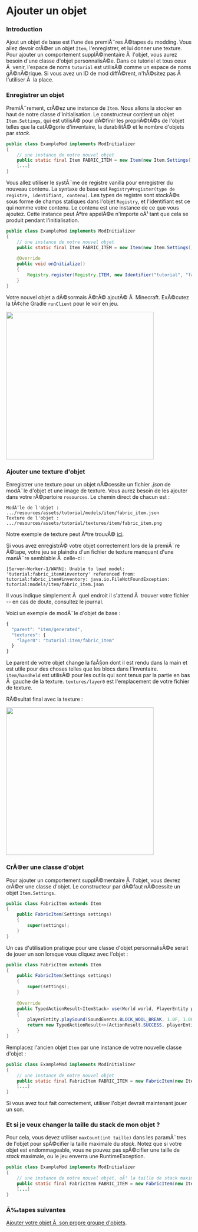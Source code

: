 # Ajouter un objet

### Introduction

Ajout un objet de base est l'une des premiÃ¨res Ã©tapes du modding. Vous
allez devoir crÃ©er un objet `Item`, l'enregistrer, et lui donner une
texture. Pour ajouter un comportement supplÃ©mentaire Ã  l'objet, vous
aurez besoin d'une classe d'objet personnalisÃ©e. Dans ce tutoriel et
tous ceux Ã  venir, l'espace de noms `tutorial` est utilisÃ© comme un
espace de noms gÃ©nÃ©rique. Si vous avez un ID de mod diffÃ©rent, n'hÃ©sitez
pas Ã  l'utiliser Ã  la place.

### Enregistrer un objet

PremiÃ¨rement, crÃ©ez une instance de `Item`. Nous allons la stocker en
haut de notre classe d'initialisation. Le constructeur contient un objet
`Item.Settings`, qui est utilisÃ© pour dÃ©finir les propriÃ©tÃ©s de l'objet
telles que la catÃ©gorie d'inventaire, la durabilitÃ© et le nombre
d'objets par *stack*.

```java
public class ExampleMod implements ModInitializer
{
    // une instance de notre nouvel objet
    public static final Item FABRIC_ITEM = new Item(new Item.Settings().group(ItemGroup.MISC));
    [...]
}
```

Vous allez utiliser le systÃ¨me de registre vanilla pour enregistrer du
nouveau contenu. La syntaxe de base est
`Registry#register(type de registre, identifiant, contenu)`. Les types
de registre sont stockÃ©s sous forme de champs statiques dans l'objet
`Registry`, et l'identifiant est ce qui nomme votre contenu. Le contenu
est une instance de ce que vous ajoutez. Cette instance peut Ãªtre
appelÃ©e n'importe oÃ¹ tant que cela se produit pendant l'initialisation.

```java
public class ExampleMod implements ModInitializer
{
    // une instance de notre nouvel objet
    public static final Item FABRIC_ITEM = new Item(new Item.Settings().group(ItemGroup.MISC));
      
    @Override
    public void onInitialize()
    {
        Registry.register(Registry.ITEM, new Identifier("tutorial", "fabric_item"), FABRIC_ITEM);
    } 
}
```

Votre nouvel objet a dÃ©sormais Ã©tÃ© ajoutÃ© Ã  Minecraft. ExÃ©cutez la tÃ¢che
Gradle `runClient` pour le voir en jeu.

<img src="/tutorial/2019-02-17_16.50.44.png" width="400" />

### Ajouter une texture d'objet

Enregistrer une texture pour un objet nÃ©cessite un fichier *.json* de
modÃ¨le d'objet et une image de texture. Vous aurez besoin de les ajouter
dans votre rÃ©pertoire `resources`. Le chemin direct de chacun est :

    ModÃ¨le de l'objet : .../resources/assets/tutorial/models/item/fabric_item.json
    Texture de l'objet : .../resources/assets/tutorial/textures/item/fabric_item.png

Notre exemple de texture peut Ãªtre trouvÃ©
[ici](https://i.imgur.com/CqLSMEQ.png).

Si vous avez enregistrÃ© votre objet correctement lors de la premiÃ¨re
Ã©tape, votre jeu se plaindra d'un fichier de texture manquant d'une
maniÃ¨re semblable Ã  celle-ci :

    [Server-Worker-1/WARN]: Unable to load model: 'tutorial:fabric_item#inventory' referenced from: tutorial:fabric_item#inventory: java.io.FileNotFoundException: tutorial:models/item/fabric_item.json

Il vous indique simplement Ã  quel endroit il s'attend Ã  trouver votre
fichier -- en cas de doute, consultez le journal.

Voici un exemple de modÃ¨le d'objet de base :

```JavaScript
{
  "parent": "item/generated",
  "textures": {
    "layer0": "tutorial:item/fabric_item"
  }
}
```

Le parent de votre objet change la faÃ§on dont il est rendu dans la main
et est utile pour des choses telles que les blocs dans l'inventaire.
`item/handheld` est utilisÃ© pour les outils qui sont tenus par la partie
en bas Ã  gauche de la texture. `textures/layer0` est l'emplacement de
votre fichier de texture.

RÃ©sultat final avec la texture :

<img src="/tutorial/item_texture.png" width="400" />

### CrÃ©er une classe d'objet

Pour ajouter un comportement supplÃ©mentaire Ã  l'objet, vous devrez crÃ©er
une classe d'objet. Le constructeur par dÃ©faut nÃ©cessite un objet
`Item.Settings`.

```java
public class FabricItem extends Item
{
    public FabricItem(Settings settings)
    {
        super(settings);
    }
}
```

Un cas d'utilisation pratique pour une classe d'objet personnalisÃ©e
serait de jouer un son lorsque vous cliquez avec l'objet :

```java
public class FabricItem extends Item
{
    public FabricItem(Settings settings)
    {
        super(settings);
    }
      
    @Override
    public TypedActionResult<ItemStack> use(World world, PlayerEntity playerEntity, Hand hand)
    {
        playerEntity.playSound(SoundEvents.BLOCK_WOOL_BREAK, 1.0F, 1.0F);
        return new TypedActionResult<>(ActionResult.SUCCESS, playerEntity.getStackInHand(hand));
    }
}
```

Remplacez l'ancien objet `Item` par une instance de votre nouvelle
classe d'objet :

```java
public class ExampleMod implements ModInitializer
{
    // une instance de notre nouvel objet
    public static final FabricItem FABRIC_ITEM = new FabricItem(new Item.Settings().group(ItemGroup.MISC));
    [...]
}
```

Si vous avez tout fait correctement, utiliser l'objet devrait maintenant
jouer un son.

### Et si je veux changer la taille du stack de mon objet ?

Pour cela, vous devez utiliser `maxCount(int taille)` dans les
paramÃ¨tres de l'objet pour spÃ©cifier la taille maximale du *stack*.
Notez que si votre objet est endommageable, vous ne pouvez pas spÃ©cifier
une taille de *stack* maximale, ou le jeu enverra une RuntimeException.

```java
public class ExampleMod implements ModInitializer
{
    // une instance de notre nouvel objet, oÃ¹ la taille de stack maximale est 16
    public static final FabricItem FABRIC_ITEM = new FabricItem(new Item.Settings().group(ItemGroup.MISC).maxCount(16));
    [...]
}
```

### Ã‰tapes suivantes

[Ajouter votre objet Ã  son propre groupe
d'objets](../../French/tutoriel/groupes_objets.md).
